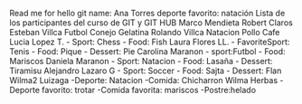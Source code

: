
Read me for hello git
name: Ana Torres
deporte favorito: natación
Lista de los participantes del curso de GIT y GIT HUB
Marco Mendieta
Robert Claros 
Esteban Villca Futbol Conejo Gelatina
Rolando Villca Natacion Pollo Cafe
Lucia Lopez T. - Sport: Chess - Food: Fish
Laura Flores LL. - FavoriteSport: Tenis - Food: Pique - Dessert: Pie
Carolina Maranon - sport:Futbol - Food: Mariscos
Daniela Maranon - Sport: Natacion - Food: Lasaña - Dessert: Tiramisu
Alejandro Lazaro G - Sport: Soccer - Food: Sajta - Dessert: Flan
Wilma2 Luizaga -Deporte: Natacion -Comida: Chicharron
Wilma Herbas - Deporte favorito: trotar -Comida favorita: mariscos -Postre:helado

